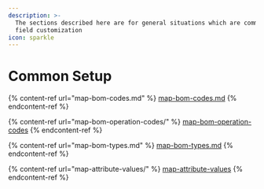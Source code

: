 ```yaml
---
description: >-
  The sections described here are for general situations which are common to BOM
  field customization
icon: sparkle
---
```


# Common Setup

{% content-ref url="map-bom-codes.md" %}
[map-bom-codes.md](map-bom-codes.md)
{% endcontent-ref %}

{% content-ref url="map-bom-operation-codes/" %}
[map-bom-operation-codes](map-bom-operation-codes/)
{% endcontent-ref %}

{% content-ref url="map-bom-types.md" %}
[map-bom-types.md](map-bom-types.md)
{% endcontent-ref %}

{% content-ref url="map-attribute-values/" %}
[map-attribute-values](map-attribute-values/)
{% endcontent-ref %}

